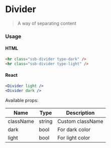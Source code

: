 Divider
========

> A way of separating content

### Usage

#### HTML

```html
<hr class="ssb-divider type-dark" />
<hr class="ssb-divider type-light" />
```

#### React

```jsx harmony
<Divider light />
<Divider dark />
```

Available props:

| Name       | Type           | Description  |
| ---------- | ------------- | ----- |
| className | string | Custom className |
| dark | bool | For dark color |
| light | bool | For light color |

